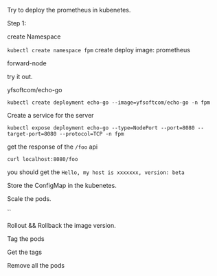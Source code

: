 Try to deploy the prometheus in kubenetes.

Step 1:

create Namespace

`kubectl create namespace fpm`
create deploy image: prometheus

forward-node

try it out.



yfsoftcom/echo-go

`kubectl create deployment echo-go --image=yfsoftcom/echo-go -n fpm`


Create a service for the server

`kubectl expose deployment echo-go --type=NodePort --port=8080 --target-port=8080 --protocol=TCP -n fpm`


get the response of the `/foo` api

`curl localhost:8080/foo`

you should get the `Hello, my host is xxxxxxx, version: beta`


Store the ConfigMap in the kubenetes.


Scale the pods.

``



Rollout && Rollback the image version.



Tag the pods



Get the tags



Remove all the pods





